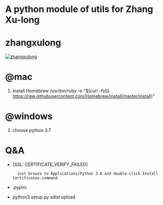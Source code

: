 # A python module of utils for Zhang Xu-long

# zhangxulong
[![zhangxulong](https://img.shields.io/pypi/v/zhangxulong.svg)](https://pypi.python.org/pypi/zhangxulong)

# @mac

1. Install Homebrew
    /usr/bin/ruby -e "$(curl -fsSL https://raw.githubusercontent.com/Homebrew/install/master/install)"


# @windows

1. choose python 3.7


 
 
 
# Q&A

* [SSL: CERTIFICATE_VERIFY_FAILED] 

        Just browse to Applications/Python 3.6 and double-click Install Certificates.command
        
        
* .pypirc

* python3 setup.py sdist upload

 
